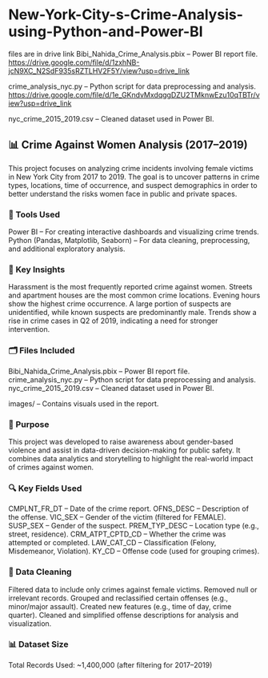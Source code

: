 # New-York-City-s-Crime-Analysis-using-Python-and-Power-BI
files are in drive link
Bibi_Nahida_Crime_Analysis.pbix – Power BI report file.
https://drive.google.com/file/d/1zxhNB-jcN9XC_N2SdF935sRZTLHV2F5Y/view?usp=drive_link

crime_analysis_nyc.py – Python script for data preprocessing and analysis.
https://drive.google.com/file/d/1e_GKndvMxdqggDZU2TMknwEzu10qTBTr/view?usp=drive_link

nyc_crime_2015_2019.csv – Cleaned dataset used in Power BI.


## 📊 Crime Against Women Analysis (2017–2019)
This project focuses on analyzing crime incidents involving female victims in New York City from 2017 to 2019. The goal is to uncover patterns in crime types, locations, time of occurrence, and suspect demographics in order to better understand the risks women face in public and private spaces.

### 🔧 Tools Used
Power BI – For creating interactive dashboards and visualizing crime trends.
Python (Pandas, Matplotlib, Seaborn) – For data cleaning, preprocessing, and additional exploratory analysis.

### 📌 Key Insights
Harassment is the most frequently reported crime against women.
Streets and apartment houses are the most common crime locations.
Evening hours show the highest crime occurrence.
A large portion of suspects are unidentified, while known suspects are predominantly male.
Trends show a rise in crime cases in Q2 of 2019, indicating a need for stronger intervention.

### 🗂️ Files Included
Bibi_Nahida_Crime_Analysis.pbix – Power BI report file.
crime_analysis_nyc.py – Python script for data preprocessing and analysis.
nyc_crime_2015_2019.csv – Cleaned dataset used in Power BI.

images/ – Contains visuals used in the report.

### 🧠 Purpose
This project was developed to raise awareness about gender-based violence and assist in data-driven decision-making for public safety. It combines data analytics and storytelling to highlight the real-world impact of crimes against women.

### 🔍 Key Fields Used
CMPLNT_FR_DT – Date of the crime report.
OFNS_DESC – Description of the offense.
VIC_SEX – Gender of the victim (filtered for FEMALE).
SUSP_SEX – Gender of the suspect.
PREM_TYP_DESC – Location type (e.g., street, residence).
CRM_ATPT_CPTD_CD – Whether the crime was attempted or completed.
LAW_CAT_CD – Classification (Felony, Misdemeanor, Violation).
KY_CD – Offense code (used for grouping crimes).

### 🧹 Data Cleaning
Filtered data to include only crimes against female victims.
Removed null or irrelevant records.
Grouped and reclassified certain offenses (e.g., minor/major assault).
Created new features (e.g., time of day, crime quarter).
Cleaned and simplified offense descriptions for analysis and visualization.

### 📊 Dataset Size
Total Records Used: ~1,400,000 (after filtering for 2017–2019)
